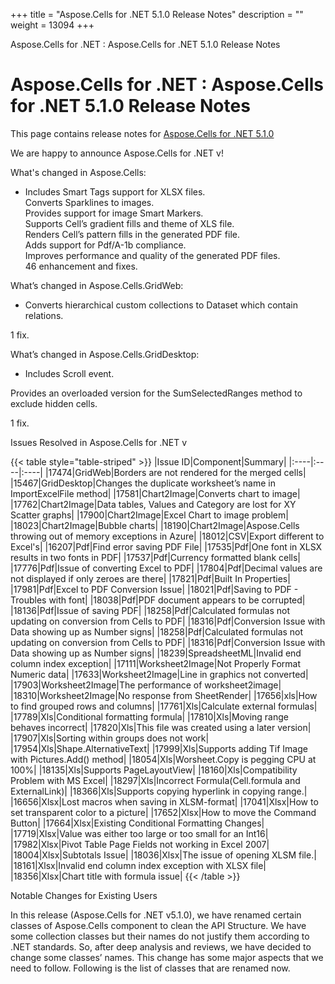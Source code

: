 +++
title = "Aspose.Cells for .NET 5.1.0 Release Notes" 
description = "" 
weight = 13094 
+++

Aspose.Cells for .NET : Aspose.Cells for .NET 5.1.0 Release Notes  

# Aspose.Cells for .NET : Aspose.Cells for .NET 5.1.0 Release Notes


This page contains release notes for [Aspose.Cells for .NET 5.1.0](http://www.aspose.com/downloads/cells/net/new-releases/aspose.cells-for-.net-5.1.0/)

We are happy to announce Aspose.Cells for .NET v!

What's changed in Aspose.Cells:

*   Includes Smart Tags support for XLSX files.  
    Converts Sparklines to images.  
    Provides support for image Smart Markers.  
    Supports Cell’s gradient fills and theme of XLS file.  
    Renders Cell’s pattern fills in the generated PDF file.   
    Adds support for Pdf/A-1b compliance.  
    Improves performance and quality of the generated PDF files.  
    46 enhancement and fixes.

What’s changed in Aspose.Cells.GridWeb:

*   Converts hierarchical custom collections to Dataset which contain relations.

1 fix.

What’s changed in Aspose.Cells.GridDesktop:

*   Includes Scroll event.

Provides an overloaded version for the SumSelectedRanges method to exclude hidden cells.

1 fix.

Issues Resolved in Aspose.Cells for .NET v

{{< table style="table-striped" >}}
|Issue ID|Component|Summary|
|:----|:----|:----|
|17474|GridWeb|Borders are not rendered for the merged cells|
|15467|GridDesktop|Changes the duplicate worksheet’s name in ImportExcelFile method|
|17581|Chart2Image|Converts chart to image|
|17762|Chart2Image|Data tables, Values and Category are lost for XY Scatter graphs|
|17900|Chart2Image|Excel Chart to image problem|
|18023|Chart2Image|Bubble charts|
|18190|Chart2Image|Aspose.Cells throwing out of memory exceptions in Azure|
|18012|CSV|Export different to Excel's|
|16207|Pdf|Find error saving PDF File|
|17535|Pdf|One font in XLSX results in two fonts in PDF|
|17537|Pdf|Currency formatted blank cells|
|17776|Pdf|Issue of converting Excel to PDF|
|17804|Pdf|Decimal values are not displayed if only zeroes are there|
|17821|Pdf|Built In Properties|
|17981|Pdf|Excel to PDF Conversion Issue|
|18021|Pdf|Saving to PDF - Troubles with font|
|18038|Pdf|PDF document appears to be corrupted|
|18136|Pdf|Issue of saving PDF|
|18258|Pdf|Calculated formulas not updating on conversion from Cells to PDF|
|18316|Pdf|Conversion Issue with Data showing up as Number signs|
|18258|Pdf|Calculated formulas not updating on conversion from Cells to PDF|
|18316|Pdf|Conversion Issue with Data showing up as Number signs|
|18239|SpreadsheetML|Invalid end column index exception|
|17111|Worksheet2Image|Not Properly Format Numeric data|
|17633|Worksheet2Image|Line in graphics not converted|
|17903|Worksheet2Image|The performance of worksheet2image|
|18310|Worksheet2Image|No response from SheetRender|
|17656|xls|How to find grouped rows and columns|
|17761|Xls|Calculate external formulas|
|17789|Xls|Conditional formatting formula|
|17810|Xls|Moving range behaves incorrect|
|17820|Xls|This file was created using a later version|
|17907|Xls|Sorting within groups does not work|
|17954|Xls|Shape.AlternativeText|
|17999|Xls|Supports adding Tif Image with Pictures.Add() method|
|18054|Xls|Worsheet.Copy is pegging CPU at 100%|
|18135|Xls|Supports PageLayoutView|
|18160|Xls|Compatibility Problem with MS Excel|
|18297|Xls|Incorrect Formula(Cell.formula and ExternalLink)|
|18366|Xls|Supports copying hyperlink in copying range.|
|16656|Xlsx|Lost macros when saving in XLSM-format|
|17041|Xlsx|How to set transparent color to a picture|
|17652|Xlsx|How to move the Command Button|
|17664|Xlsx|Existing Conditional Formatting Changes|
|17719|Xlsx|Value was either too large or too small for an Int16|
|17982|Xlsx|Pivot Table Page Fields not working in Excel 2007|
|18004|Xlsx|Subtotals Issue|
|18036|Xlsx|The issue of opening XLSM file.|
|18161|Xlsx|Invalid end column index exception with XLSX file|
|18356|Xlsx|Chart title with formula issue|
{{< /table >}}

Notable Changes for Existing Users

In this release (Aspose.Cells for .NET v5.1.0), we have renamed certain classes of Aspose.Cells component to clean the API Structure. We have some collection classes but their names do not justify them according to .NET standards. So, after deep analysis and reviews, we have decided to change some classes’ names. This change has some major aspects that we need to follow. Following is the list of classes that are renamed now.

